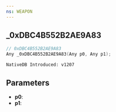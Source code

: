 ```yaml
---
ns: WEAPON
---
```

## _0xDBC4B552B2AE9A83

```c
// 0xDBC4B552B2AE9A83
Any _0xDBC4B552B2AE9A83(Any p0, Any p1);
```

```
NativeDB Introduced: v1207
```

## Parameters
* **p0**:
* **p1**:
